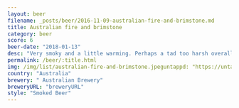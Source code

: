 ```yaml
---
layout: beer
filename: _posts/beer/2016-11-09-australian-fire-and-brimstone.md
title: Australian fire and brimstone
category: beer
score: 6
beer-date: "2018-01-13"
desc: "Very smoky and a little warming. Perhaps a tad too harsh overall"
permalink: /beer/:title.html
img: /img/list/australian-fire-and-brimstone.jpeguntappd: "https://untappd.com/b/-australian-brewery-fire---brimstone/2210711"
country: "Australia"
brewery: " Australian Brewery"
breweryURL: "breweryURL"
style: "Smoked Beer"
---
```

